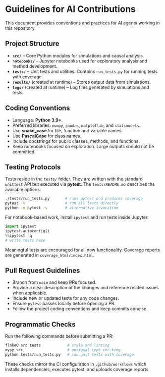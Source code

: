 # Guidelines for AI Contributions

This document provides conventions and practices for AI agents working in this repository.

## Project Structure

- **`src/`** – Core Python modules for simulations and causal analysis.
- **`notebooks/`** – Jupyter notebooks used for exploratory analysis and method development.
- **`tests/`** – Unit tests and utilities. Contains `run_tests.py` for running tests with coverage.
- **`results/`** (created at runtime) – Stores output data from simulations.
- **`logs/`** (created at runtime) – Log files generated by simulations and tests.

## Coding Conventions

- Language: **Python 3.9+**.
- Preferred libraries: `numpy`, `pandas`, `matplotlib`, and `statsmodels`.
- Use **snake_case** for file, function and variable names.
- Use **PascalCase** for class names.
- Include docstrings for public classes, methods, and functions.
- Keep notebooks focused on exploration. Large outputs should not be committed.

## Testing Protocols

Tests reside in the `tests/` folder. They are written with the standard `unittest` API but executed via **pytest**. The `tests/README.md` describes the available options:

```bash
./tests/run_tests.py       # runs pytest and produces coverage
pytest -v                  # run all tests directly
python -m pytest -v        # alternative invocation
```

For notebook-based work, install `ipytest` and run tests inside Jupyter:

```python
import ipytest
ipytest.autoconfig()
%%ipytest -q
# write tests here
```

Meaningful tests are encouraged for all new functionality. Coverage reports are generated in `coverage_html/index.html`.

## Pull Request Guidelines

- Branch from `main` and keep PRs focused.
- Provide a clear description of the changes and reference related issues when applicable.
- Include new or updated tests for any code changes.
- Ensure `pytest` passes locally before opening a PR.
- Follow the project coding conventions and keep commits concise.

## Programmatic Checks

Run the following commands before submitting a PR:

```bash
flake8 src tests            # style and linting
mypy src                    # optional type checking
python tests/run_tests.py   # run unit tests with coverage
```

These checks mirror the CI configuration in `.github/workflows` which installs dependencies, executes pytest, and uploads coverage reports.
